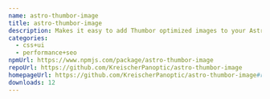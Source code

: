 ```yaml
---
name: astro-thumbor-image
title: astro-thumbor-image
description: Makes it easy to add Thumbor optimized images to your Astro app.
categories:
  - css+ui
  - performance+seo
npmUrl: https://www.npmjs.com/package/astro-thumbor-image
repoUrl: https://github.com/KreischerPanoptic/astro-thumbor-image
homepageUrl: https://github.com/KreischerPanoptic/astro-thumbor-image#readme
downloads: 12
---
```

